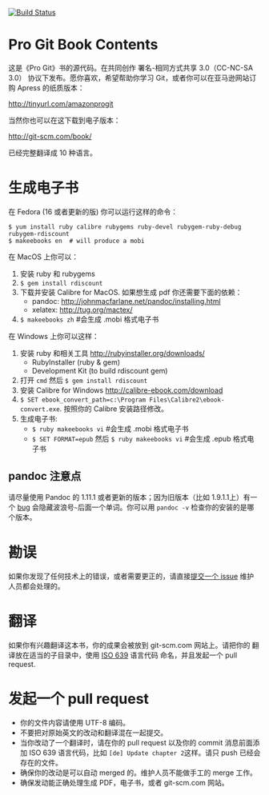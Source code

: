 [![Build Status](https://secure.travis-ci.org/haobug/progit.png?branch=master)](https://travis-ci.org/haobug/progit)

# Pro Git Book Contents

这是《Pro Git》书的源代码。在共同创作 署名-相同方式共享 3.0（CC-NC-SA 3.0）
协议下发布。愿你喜欢，希望帮助你学习 Git，或者你可以在亚马逊网站订购 Apress
的纸质版本：

http://tinyurl.com/amazonprogit

当然你也可以在这下载到电子版本：

http://git-scm.com/book/

已经完整翻译成 10 种语言。

# 生成电子书

在 Fedora (16 或者更新的版) 你可以运行这样的命令：

    $ yum install ruby calibre rubygems ruby-devel rubygem-ruby-debug rubygem-rdiscount
    $ makeebooks en  # will produce a mobi

在 MacOS 上你可以：
	
1. 安装 ruby 和 rubygems
2. `$ gem install rdiscount`
3. 下载并安装 Calibre for MacOS. 如果想生成 pdf 你还需要下面的依赖：
    * pandoc: http://johnmacfarlane.net/pandoc/installing.html
    * xelatex: http://tug.org/mactex/
4. `$ makeebooks zh` #会生成 .mobi 格式电子书

在 Windows 上你可以这样：
	
1. 安装 ruby 和相关工具 http://rubyinstaller.org/downloads/
    * RubyInstaller (ruby & gem)
    * Development Kit (to build rdiscount gem)
2. 打开 `cmd` 然后 `$ gem install rdiscount`
3. 安装 Calibre for Windows http://calibre-ebook.com/download
4. `$ SET ebook_convert_path=c:\Program Files\Calibre2\ebook-convert.exe`. 按照你的 Calibre 安装路径修改。
5. 生成电子书:
    * `$ ruby makeebooks vi` #会生成 .mobi 格式电子书
    * `$ SET FORMAT=epub` 然后 `$ ruby makeebooks vi` #会生成 .epub 格式电子书

## pandoc 注意点

请尽量使用 Pandoc 的 1.11.1 或者更新的版本；因为旧版本（比如 1.9.1.1上）有一个 [bug](https://github.com/jgm/pandoc/issues/964) 会隐藏波浪号`~`后面一个单词。你可以用 `pandoc -v` 检查你的安装的是哪个版本。

# 勘误

如果你发现了任何技术上的错误，或者需要更正的，请直接[提交一个 issue](https://github.com/progit/progit/issues/new) 维护人员都会处理的。


# 翻译

如果你有兴趣翻译这本书，你的成果会被放到 git-scm.com 网站上。请把你的
翻译放在适当的子目录中，使用
[ISO 639](http://en.wikipedia.org/wiki/List_of_ISO_639-1_codes) 语言代码
命名，并且发起一个 pull request.

# 发起一个 pull request

* 你的文件内容请使用 UTF-8 编码。
* 不要把对原始英文的改动和翻译混在一起提交。
* 当你改动了一个翻译时，请在你的 pull request 以及你的 commit 消息前面添加 ISO 639 语言代码，比如 `[de] Update chapter 2`这样。请只 push 已经会存在的文件。
* 确保你的改动是可以自动 merged 的。维护人员不能做手工的 merge 工作。
* 确保发动能正确处理生成 PDF，电子书，或者 git-scm.com 网站。
